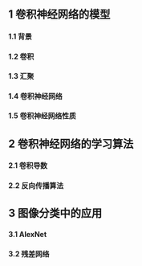 ## 1 卷积神经网络的模型
#### 1.1 背景
#### 1.2 卷积

#### 1.3 汇聚
#### 1.4 卷积神经网络
#### 1.5 卷积神经网络性质
## 2 卷积神经网络的学习算法
#### 2.1 卷积导数
#### 2.2 反向传播算法
## 3 图像分类中的应用
#### 3.1 AlexNet
#### 3.2 残差网络
